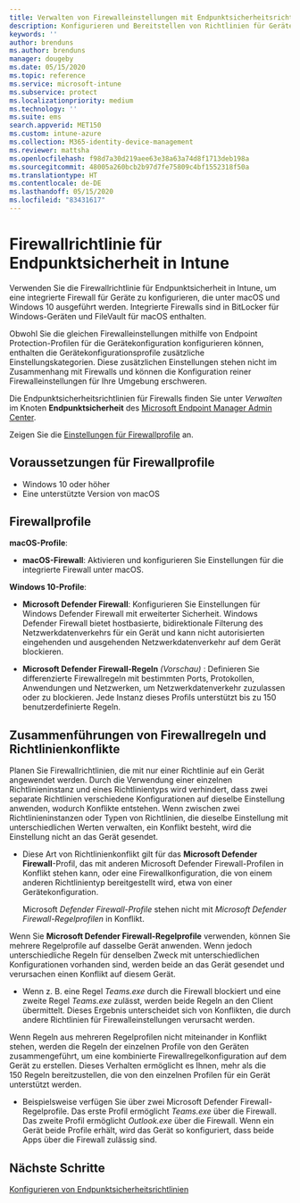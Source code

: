 ```yaml
---
title: Verwalten von Firewalleinstellungen mit Endpunktsicherheitsrichtlinien in Microsoft Intune | Microsoft-Dokumentation
description: Konfigurieren und Bereitstellen von Richtlinien für Geräte, die Sie mithilfe von Firewallrichtlinien für Endpunktsicherheit in Microsoft Endpoint Manager verwalten.
keywords: ''
author: brenduns
ms.author: brenduns
manager: dougeby
ms.date: 05/15/2020
ms.topic: reference
ms.service: microsoft-intune
ms.subservice: protect
ms.localizationpriority: medium
ms.technology: ''
ms.suite: ems
search.appverid: MET150
ms.custom: intune-azure
ms.collection: M365-identity-device-management
ms.reviewer: mattsha
ms.openlocfilehash: f98d7a30d219aee63e38a63a74d8f1713deb198a
ms.sourcegitcommit: 48005a260bcb2b97d7fe75809c4bf1552318f50a
ms.translationtype: HT
ms.contentlocale: de-DE
ms.lasthandoff: 05/15/2020
ms.locfileid: "83431617"
---
```

# <a name="firewall-policy-for-endpoint-security-in-intune"></a>Firewallrichtlinie für Endpunktsicherheit in Intune

Verwenden Sie die Firewallrichtlinie für Endpunktsicherheit in Intune, um eine integrierte Firewall für Geräte zu konfigurieren, die unter macOS und Windows 10 ausgeführt werden. Integrierte Firewalls sind in BitLocker für Windows-Geräten und FileVault für macOS enthalten.

Obwohl Sie die gleichen Firewalleinstellungen mithilfe von Endpoint Protection-Profilen für die Gerätekonfiguration konfigurieren können, enthalten die Gerätekonfigurationsprofile zusätzliche Einstellungskategorien. Diese zusätzlichen Einstellungen stehen nicht im Zusammenhang mit Firewalls und können die Konfiguration reiner Firewalleinstellungen für Ihre Umgebung erschweren.

Die Endpunktsicherheitsrichtlinien für Firewalls finden Sie unter *Verwalten* im Knoten **Endpunktsicherheit** des [Microsoft Endpoint Manager Admin Center](https://go.microsoft.com/fwlink/?linkid=2109431).

Zeigen Sie die [Einstellungen für Firewallprofile](../protect/endpoint-security-Firewall-profile-settings.md) an.

## <a name="prerequisites-for-firewall-profiles"></a>Voraussetzungen für Firewallprofile

- Windows 10 oder höher
- Eine unterstützte Version von macOS

## <a name="firewall-profiles"></a>Firewallprofile

**macOS-Profile**:

- **macOS-Firewall**: Aktivieren und konfigurieren Sie Einstellungen für die integrierte Firewall unter macOS.

**Windows 10-Profile**:

- **Microsoft Defender Firewall**: Konfigurieren Sie Einstellungen für Windows Defender Firewall mit erweiterter Sicherheit. Windows Defender Firewall bietet hostbasierte, bidirektionale Filterung des Netzwerkdatenverkehrs für ein Gerät und kann nicht autorisierten eingehenden und ausgehenden Netzwerkdatenverkehr auf dem Gerät blockieren.

- **Microsoft Defender Firewall-Regeln** *(Vorschau)* : Definieren Sie differenzierte Firewallregeln mit bestimmten Ports, Protokollen, Anwendungen und Netzwerken, um Netzwerkdatenverkehr zuzulassen oder zu blockieren. Jede Instanz dieses Profils unterstützt bis zu 150 benutzerdefinierte Regeln.

## <a name="firewall-rule-mergers-and-policy-conflicts"></a>Zusammenführungen von Firewallregeln und Richtlinienkonflikte

Planen Sie Firewallrichtlinien, die mit nur einer Richtlinie auf ein Gerät angewendet werden. Durch die Verwendung einer einzelnen Richtlinieninstanz und eines Richtlinientyps wird verhindert, dass zwei separate Richtlinien verschiedene Konfigurationen auf dieselbe Einstellung anwenden, wodurch Konflikte entstehen. Wenn zwischen zwei Richtlinieninstanzen oder Typen von Richtlinien, die dieselbe Einstellung mit unterschiedlichen Werten verwalten, ein Konflikt besteht, wird die Einstellung nicht an das Gerät gesendet.

- Diese Art von Richtlinienkonflikt gilt für das **Microsoft Defender Firewall**-Profil, das mit anderen Microsoft Defender Firewall-Profilen in Konflikt stehen kann, oder eine Firewallkonfiguration, die von einem anderen Richtlinientyp bereitgestellt wird, etwa von einer Gerätekonfiguration.

  Microsoft *Defender Firewall-Profile* stehen nicht mit *Microsoft Defender Firewall-Regelprofilen* in Konflikt.

Wenn Sie **Microsoft Defender Firewall-Regelprofile** verwenden, können Sie mehrere Regelprofile auf dasselbe Gerät anwenden. Wenn jedoch unterschiedliche Regeln für denselben Zweck mit unterschiedlichen Konfigurationen vorhanden sind, werden beide an das Gerät gesendet und verursachen einen Konflikt auf diesem Gerät.

- Wenn z. B. eine Regel *Teams.exe* durch die Firewall blockiert und eine zweite Regel *Teams.exe* zulässt, werden beide Regeln an den Client übermittelt. Dieses Ergebnis unterscheidet sich von Konflikten, die durch andere Richtlinien für Firewalleinstellungen verursacht werden.

Wenn Regeln aus mehreren Regelprofilen nicht miteinander in Konflikt stehen, werden die Regeln der einzelnen Profile von den Geräten zusammengeführt, um eine kombinierte Firewallregelkonfiguration auf dem Gerät zu erstellen. Dieses Verhalten ermöglicht es Ihnen, mehr als die 150 Regeln bereitzustellen, die von den einzelnen Profilen für ein Gerät unterstützt werden.

- Beispielsweise verfügen Sie über zwei Microsoft Defender Firewall-Regelprofile. Das erste Profil ermöglicht *Teams.exe* über die Firewall. Das zweite Profil ermöglicht *Outlook.exe* über die Firewall. Wenn ein Gerät beide Profile erhält, wird das Gerät so konfiguriert, dass beide Apps über die Firewall zulässig sind.

## <a name="next-steps"></a>Nächste Schritte

[Konfigurieren von Endpunktsicherheitsrichtlinien](../protect/endpoint-security-policy.md#create-an-endpoint-security-policy)
